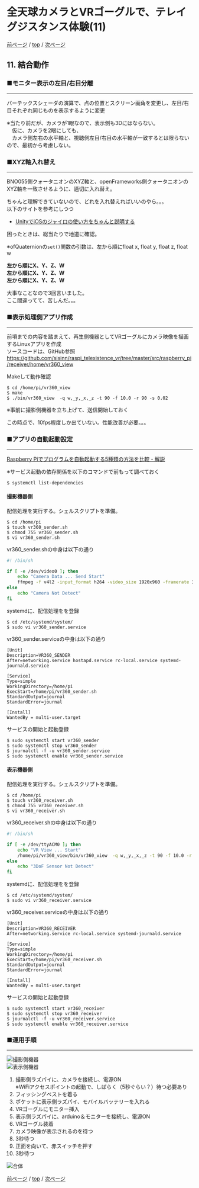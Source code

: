 # 全天球カメラとVRゴーグルで、テレイグジスタンス体験(11)

[前ページ](./goggles.md) / [top](./top.md) / [次ページ](./calibration.md)  

## 11. 結合動作  

### ■モニター表示の左目/右目分離
---
バーテックスシェーダの演算で、点の位置とスクリーン画角を変更し、左目/右目それぞれ同じものを表示するように変更  

※当たり前だが、カメラが1眼なので、表示側も3Dにはならない。  
　仮に、カメラを2眼にしても、  
　カメラ側左右の水平軸と、視聴側左目/右目の水平軸が一致するとは限らないので、最初から考慮しない。  

### ■XYZ軸入れ替え
---
BNO055側クォータニオンのXYZ軸と、openFrameworks側クォータニオンのXYZ軸を一致させるように、適切に入れ替え。

ちゃんと理解できていないので、どれを入れ替えればいいのやら。。。  
以下のサイトを参考にしつつ  
* [UnityでiOSのジャイロの使い方をちゃんと説明する](https://qiita.com/fuqunaga/items/b1a3e38af71f062f0781)  

困ったときは、総当たりで地道に確認。  

※ofQuaternionの`set()`関数の引数は、左から順にfloat x, float y, float z, float w  

**左から順にX、Y、Z、W**  
**左から順にX、Y、Z、W**  
**左から順にX、Y、Z、W**  

大事なことなので3回言いました。  
ここ間違ってて、苦しんだ。。。  

### ■表示処理側アプリ作成
---
前項までの内容を踏まえて、再生側機器としてVRゴーグルにカメラ映像を描画するLinuxアプリを作成  
ソースコードは、GitHub参照  
<https://github.com/sisinn/raspi_telexistence_vr/tree/master/src/raspberry_pi/receiver/home/vr360_view>  

Makeして動作確認
```
$ cd /home/pi/vr360_view
$ make
$ ./bin/vr360_view  -q w,_y,_x,_z -t 90 -f 10.0 -r 90 -s 0.02
```
※事前に撮影側機器を立ち上げて、送信開始しておく  

この時点で、10fps程度しか出ていない。性能改善が必要。。。  

### ■アプリの自動起動設定  
---
[Raspberry Piでプログラムを自動起動する5種類の方法を比較・解説](http://hendigi.karaage.xyz/2016/11/auto-boot/)  

※サービス起動の依存関係を以下のコマンドで前もって調べておく  
```
$ systemctl list-dependencies
```

#### 撮影機器側  
配信処理を実行する。シェルスクリプトを準備。  
```
$ cd /home/pi
$ touch vr360_sender.sh
$ chmod 755 vr360_sender.sh
$ vi vr360_sender.sh
```

vr360_sender.shの中身は以下の通り  
``` sh
#! /bin/sh

if [ -e /dev/video0 ]; then
    echo "Camera Data ... Send Start"
    ffmpeg -f v4l2 -input_format h264 -video_size 1920x960 -framerate 30 -i /dev/video0 -vcodec copy -an  -f mpegts udp://192.168.250.3:1234
else
    echo "Camera Not Detect"
fi
```

systemdに、配信処理をを登録  
```
$ cd /etc/systemd/system/
$ sudo vi vr360_sender.service
```

vr360_sender.serviceの中身は以下の通り  
```
[Unit]
Description=VR360_SENDER
After=networking.service hostapd.service rc-local.service systemd-journald.service

[Service]
Type=simple
WorkingDirectory=/home/pi
ExecStart=/home/pi/vr360_sender.sh
StandardOutput=journal
StandardError=journal

[Install]
WantedBy = multi-user.target
```

サービスの開始と起動登録
```
$ sudo systemctl start vr360_sender
$ sudo systemctl stop vr360_sender
$ journalctl -f -u vr360_sender.service
$ sudo systemctl enable vr360_sender.service
```

#### 表示機器側  
配信処理を実行する。シェルスクリプトを準備。  
```
$ cd /home/pi
$ touch vr360_receiver.sh
$ chmod 755 vr360_receiver.sh
$ vi vr360_receiver.sh
```

vr360_receiver.shの中身は以下の通り  
``` sh
#! /bin/sh

if [ -e /dev/ttyACM0 ]; then
    echo "VR View ... Start"
    /home/pi/vr360_view/bin/vr360_view  -q w,_y,_x,_z -t 90 -f 10.0 -r 90 -s 0.02
else
    echo "3DoF Sensor Not Detect"
fi
```

systemdに、配信処理をを登録  
```
$ cd /etc/systemd/system/
$ sudo vi vr360_receiver.service
```

vr360_receiver.serviceの中身は以下の通り  
```
[Unit]
Description=VR360_RECEIVER
After=networking.service rc-local.service systemd-journald.service

[Service]
Type=simple
WorkingDirectory=/home/pi
ExecStart=/home/pi/vr360_receiver.sh
StandardOutput=journal
StandardError=journal

[Install]
WantedBy = multi-user.target
```

サービスの開始と起動登録
```
$ sudo systemctl start vr360_receiver
$ sudo systemctl stop vr360_receiver
$ journalctl -f -u vr360_receiver.service
$ sudo systemctl enable vr360_receiver.service
```

### ■運用手順  
---

![撮影側機器](./img/sender.jpg)  
![表示側機器](./img/receiver.jpg)  

1. 撮影側ラズパイに、カメラを接続し、電源ON  
※WiFiアクセスポイントの起動で、しばらく（5秒ぐらい？）待つ必要あり  
2. フィッシングベストを着る  
3. ポケットに表示側ラズパイ、モバイルバッテリーを入れる  
4. VRゴーグルにモニター挿入  
5. 表示側ラズパイに、arduino＆モニターを接続し、電源ON  
6. VRゴーグル装着  
7. カメラ映像が表示されるのを待つ  
8. 3秒待つ  
9. 正面を向いて、赤スイッチを押す  
10. 3秒待つ  

![合体](./img/complete.jpg)  

[前ページ](./goggles.md) / [top](./top.md) / [次ページ](./calibration.md)  
